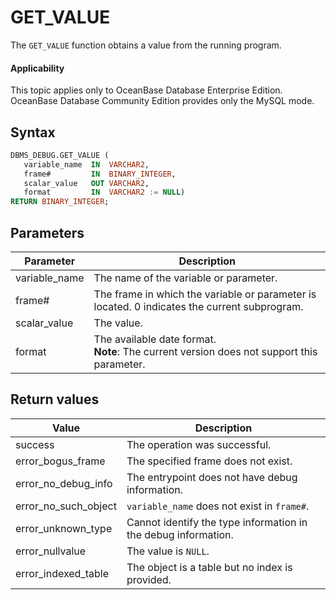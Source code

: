 GET_VALUE
==============================

The `GET_VALUE` function obtains a value from the running program.

  <main id="notice" >
    <h4>Applicability</h4>
    <p>This topic applies only to OceanBase Database Enterprise Edition. OceanBase Database Community Edition provides only the MySQL mode. </p>
  </main>

Syntax
-----------

```sql
DBMS_DEBUG.GET_VALUE (
   variable_name  IN  VARCHAR2,
   frame#         IN  BINARY_INTEGER,
   scalar_value   OUT VARCHAR2,
   format         IN  VARCHAR2 := NULL)
RETURN BINARY_INTEGER;
```



Parameters
-------------



| **Parameter** | **Description** |
|---------------|-----------------------------------------------------------------|
| variable_name | The name of the variable or parameter.  |
| frame# | The frame in which the variable or parameter is located. 0 indicates the current subprogram.  |
| scalar_value | The value.  |
| format | The available date format.  <br>**Note**: The current version does not support this parameter.  |



Return values
------------



| **Value** | **Description** |
|----------------------|------------------------------|
| success | The operation was successful.  |
| error_bogus_frame | The specified frame does not exist.  |
| error_no_debug_info | The entrypoint does not have debug information.  |
| error_no_such_object | `variable_name` does not exist in `frame#`.  |
| error_unknown_type | Cannot identify the type information in the debug information.  |
| error_nullvalue | The value is `NULL`.  |
| error_indexed_table | The object is a table but no index is provided.  |



